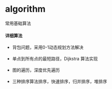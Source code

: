 # algorithm
常用基础算法
<h4>详细算法</h4>
<ul>
  <li>背包问题，采用0-1动态规划方法解决</li>
  <li>单点到所有点的最短路径，Dijkstra 算法实现</li>
  <li>图的遍历，深度优先遍历</li>
  <li>三种排序算法排序，快速排序，归并排序，堆排序</li>
</ul>
